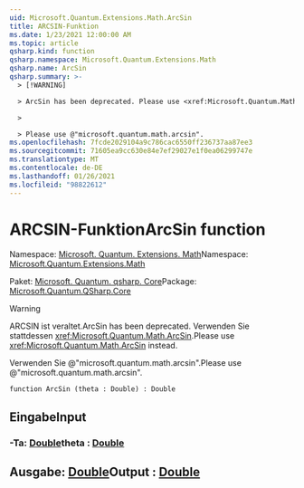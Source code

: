 ```yaml
---
uid: Microsoft.Quantum.Extensions.Math.ArcSin
title: ARCSIN-Funktion
ms.date: 1/23/2021 12:00:00 AM
ms.topic: article
qsharp.kind: function
qsharp.namespace: Microsoft.Quantum.Extensions.Math
qsharp.name: ArcSin
qsharp.summary: >-
  > [!WARNING]

  > ArcSin has been deprecated. Please use <xref:Microsoft.Quantum.Math.ArcSin> instead.

  >

  > Please use @"microsoft.quantum.math.arcsin".
ms.openlocfilehash: 7fcde2029104a9c786cac6550ff236737aa87ee3
ms.sourcegitcommit: 71605ea9cc630e84e7ef29027e1f0ea06299747e
ms.translationtype: MT
ms.contentlocale: de-DE
ms.lasthandoff: 01/26/2021
ms.locfileid: "98822612"
---
```

# <a name="arcsin-function"></a><span data-ttu-id="8deeb-102">ARCSIN-Funktion</span><span class="sxs-lookup"><span data-stu-id="8deeb-102">ArcSin function</span></span>

<span data-ttu-id="8deeb-103">Namespace: [Microsoft. Quantum. Extensions. Math](xref:Microsoft.Quantum.Extensions.Math)</span><span class="sxs-lookup"><span data-stu-id="8deeb-103">Namespace: [Microsoft.Quantum.Extensions.Math](xref:Microsoft.Quantum.Extensions.Math)</span></span>

<span data-ttu-id="8deeb-104">Paket: [Microsoft. Quantum. qsharp. Core](https://nuget.org/packages/Microsoft.Quantum.QSharp.Core)</span><span class="sxs-lookup"><span data-stu-id="8deeb-104">Package: [Microsoft.Quantum.QSharp.Core](https://nuget.org/packages/Microsoft.Quantum.QSharp.Core)</span></span>


> [!WARNING]
> <span data-ttu-id="8deeb-105">ARCSIN ist veraltet.</span><span class="sxs-lookup"><span data-stu-id="8deeb-105">ArcSin has been deprecated.</span></span> <span data-ttu-id="8deeb-106">Verwenden Sie stattdessen <xref:Microsoft.Quantum.Math.ArcSin>.</span><span class="sxs-lookup"><span data-stu-id="8deeb-106">Please use <xref:Microsoft.Quantum.Math.ArcSin> instead.</span></span>
>
> <span data-ttu-id="8deeb-107">Verwenden Sie @"microsoft.quantum.math.arcsin".</span><span class="sxs-lookup"><span data-stu-id="8deeb-107">Please use @"microsoft.quantum.math.arcsin".</span></span>



```qsharp
function ArcSin (theta : Double) : Double
```


## <a name="input"></a><span data-ttu-id="8deeb-108">Eingabe</span><span class="sxs-lookup"><span data-stu-id="8deeb-108">Input</span></span>

### <a name="theta--double"></a><span data-ttu-id="8deeb-109">-Ta: [Double](xref:microsoft.quantum.lang-ref.double)</span><span class="sxs-lookup"><span data-stu-id="8deeb-109">theta : [Double](xref:microsoft.quantum.lang-ref.double)</span></span>





## <a name="output--double"></a><span data-ttu-id="8deeb-110">Ausgabe: [Double](xref:microsoft.quantum.lang-ref.double)</span><span class="sxs-lookup"><span data-stu-id="8deeb-110">Output : [Double](xref:microsoft.quantum.lang-ref.double)</span></span>


